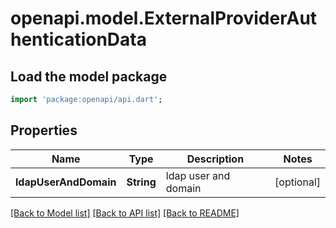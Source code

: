 # openapi.model.ExternalProviderAuthenticationData

## Load the model package
```dart
import 'package:openapi/api.dart';
```

## Properties
Name | Type | Description | Notes
------------ | ------------- | ------------- | -------------
**ldapUserAndDomain** | **String** | ldap user and domain | [optional] 

[[Back to Model list]](../README.md#documentation-for-models) [[Back to API list]](../README.md#documentation-for-api-endpoints) [[Back to README]](../README.md)


